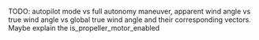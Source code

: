 TODO: autopilot mode vs full autonomy maneuver, apparent wind angle vs true wind angle vs global true wind angle and their corresponding vectors. Maybe explain the is_propeller_motor_enabled